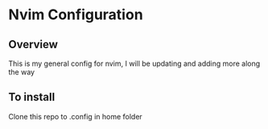 # Nvim Configuration

## Overview

This is my general config for nvim, I will be updating and adding more along the way

## To install

Clone this repo to .config in home folder
